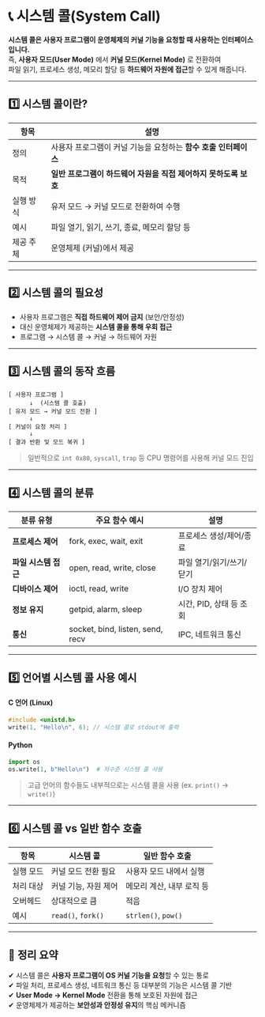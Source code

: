 # 📞 시스템 콜(System Call)

**시스템 콜은 사용자 프로그램이 운영체제의 커널 기능을 요청할 때 사용하는 인터페이스입니다.**  
즉, **사용자 모드(User Mode)** 에서 **커널 모드(Kernel Mode)** 로 전환하여  
파일 읽기, 프로세스 생성, 메모리 할당 등 **하드웨어 자원에 접근**할 수 있게 해줍니다.

---

## 1️⃣ 시스템 콜이란?

| 항목       | 설명 |
|------------|------|
| 정의       | 사용자 프로그램이 커널 기능을 요청하는 **함수 호출 인터페이스** |
| 목적       | **일반 프로그램이 하드웨어 자원을 직접 제어하지 못하도록 보호** |
| 실행 방식   | 유저 모드 → 커널 모드로 전환하여 수행 |
| 예시       | 파일 열기, 읽기, 쓰기, 종료, 메모리 할당 등 |
| 제공 주체   | 운영체제 (커널)에서 제공 |

---

## 2️⃣ 시스템 콜의 필요성

- 사용자 프로그램은 **직접 하드웨어 제어 금지** (보안/안정성)
- 대신 운영체제가 제공하는 **시스템 콜을 통해 우회 접근**
- 프로그램 → 시스템 콜 → 커널 → 하드웨어 자원

---

## 3️⃣ 시스템 콜의 동작 흐름

```
[ 사용자 프로그램 ]
      ↓  (시스템 콜 호출)
[ 유저 모드 → 커널 모드 전환 ]
      ↓
[ 커널이 요청 처리 ]
      ↓
[ 결과 반환 및 모드 복귀 ]
```

> 일반적으로 `int 0x80`, `syscall`, `trap` 등 CPU 명령어를 사용해 커널 모드 진입

---

## 4️⃣ 시스템 콜의 분류

| 분류 유형       | 주요 함수 예시 | 설명 |
|------------------|----------------|------|
| **프로세스 제어**   | fork, exec, wait, exit | 프로세스 생성/제어/종료 |
| **파일 시스템 접근** | open, read, write, close | 파일 열기/읽기/쓰기/닫기 |
| **디바이스 제어**   | ioctl, read, write | I/O 장치 제어 |
| **정보 유지**     | getpid, alarm, sleep | 시간, PID, 상태 등 조회 |
| **통신**         | socket, bind, listen, send, recv | IPC, 네트워크 통신 |

---

## 5️⃣ 언어별 시스템 콜 사용 예시

#### C 언어 (Linux)

```c
#include <unistd.h>
write(1, "Hello\n", 6); // 시스템 콜로 stdout에 출력
```

#### Python

```python
import os
os.write(1, b"Hello\n")  # 저수준 시스템 콜 사용
```

> 고급 언어의 함수들도 내부적으로는 시스템 콜을 사용 (ex. `print()` → `write()`)

---

## 6️⃣ 시스템 콜 vs 일반 함수 호출

| 항목            | 시스템 콜          | 일반 함수 호출      |
|-----------------|--------------------|----------------------|
| 실행 모드        | 커널 모드 전환 필요 | 사용자 모드 내에서 실행 |
| 처리 대상        | 커널 기능, 자원 제어 | 메모리 계산, 내부 로직 등 |
| 오버헤드         | 상대적으로 큼        | 적음 |
| 예시            | `read()`, `fork()`  | `strlen()`, `pow()` |

---

## 🎯 정리 요약

✔ 시스템 콜은 **사용자 프로그램이 OS 커널 기능을 요청**할 수 있는 통로  
✔ 파일 처리, 프로세스 생성, 네트워크 통신 등 대부분의 기능은 시스템 콜 기반  
✔ **User Mode → Kernel Mode** 전환을 통해 보호된 자원에 접근  
✔ 운영체제가 제공하는 **보안성과 안정성 유지**의 핵심 메커니즘
